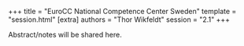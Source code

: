 +++
title = "EuroCC National Competence Center Sweden"
template = "session.html"
[extra]
authors = "Thor Wikfeldt"
session = "2.1"
+++

Abstract/notes will be shared here.
